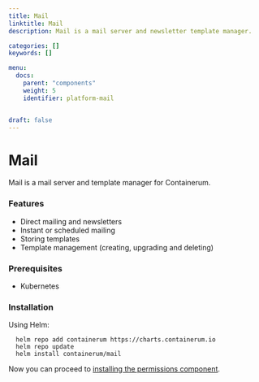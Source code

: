 ```yaml
---
title: Mail
linktitle: Mail
description: Mail is a mail server and newsletter template manager.

categories: []
keywords: []

menu:
  docs:
    parent: "components"
    weight: 5
    identifier: platform-mail


draft: false
---
```


# Mail

Mail is a mail server and template manager for Containerum.

### Features

- Direct mailing and newsletters
- Instant or scheduled mailing
- Storing templates
- Template management (creating, upgrading and deleting)

### Prerequisites

- Kubernetes

### Installation

Using Helm:

```
  helm repo add containerum https://charts.containerum.io
  helm repo update
  helm install containerum/mail
  ```
  Now you can proceed to [installing the permissions component](/platform/components/permissions).
